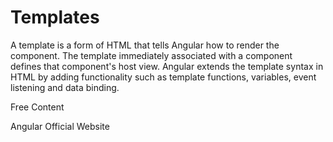 # Templates

A template is a form of HTML that tells Angular how to render the component. The template immediately associated with a component defines that component's host view. Angular extends the template syntax in HTML by adding functionality such as template functions, variables, event listening and data binding.

<ResourceGroupTitle>Free Content</ResourceGroupTitle>

<BadgeLink colorScheme='blue' badgeText='Official Website' href='https://angular.io/guide/template-overview'>Angular Official Website</BadgeLink>

